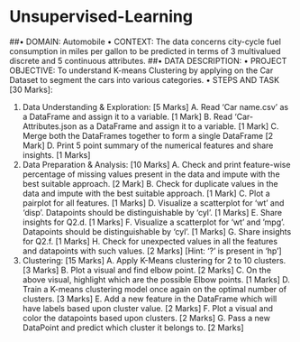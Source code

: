 # Unsupervised-Learning
##• DOMAIN: Automobile
• CONTEXT: The data concerns city-cycle fuel consumption in miles per gallon to be predicted in terms of 3 multivalued discrete and 5 
continuous attributes.
##• DATA DESCRIPTION: 
• PROJECT OBJECTIVE: To understand K-means Clustering by applying on the Car Dataset to segment the cars into various categories.
• STEPS AND TASK [30 Marks]:
1. Data Understanding & Exploration: [5 Marks]
A. Read ‘Car name.csv’ as a DataFrame and assign it to a variable. [1 Mark]
B. Read ‘Car-Attributes.json as a DataFrame and assign it to a variable. [1 Mark]
C. Merge both the DataFrames together to form a single DataFrame [2 Mark]
D. Print 5 point summary of the numerical features and share insights. [1 Marks]
2. Data Preparation & Analysis: [10 Marks] 
A. Check and print feature-wise percentage of missing values present in the data and impute with the best suitable approach. [2 Mark]
B. Check for duplicate values in the data and impute with the best suitable approach. [1 Mark]
C. Plot a pairplot for all features. [1 Marks]
D. Visualize a scatterplot for ‘wt’ and ‘disp’. Datapoints should be distinguishable by ‘cyl’. [1 Marks]
E. Share insights for Q2.d. [1 Marks]
F. Visualize a scatterplot for ‘wt’ and ’mpg’. Datapoints should be distinguishable by ‘cyl’. [1 Marks]
G. Share insights for Q2.f. [1 Marks]
H. Check for unexpected values in all the features and datapoints with such values. [2 Marks]
[Hint: ‘?’ is present in ‘hp’]
3. Clustering: [15 Marks] 
A. Apply K-Means clustering for 2 to 10 clusters. [3 Marks]
B. Plot a visual and find elbow point. [2 Marks]
C. On the above visual, highlight which are the possible Elbow points. [1 Marks]
D. Train a K-means clustering model once again on the optimal number of clusters. [3 Marks]
E. Add a new feature in the DataFrame which will have labels based upon cluster value. [2 Marks]
F. Plot a visual and color the datapoints based upon clusters. [2 Marks]
G. Pass a new DataPoint and predict which cluster it belongs to. [2 Marks]
